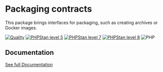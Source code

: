 Packaging contracts
===

This package brings interfaces for packaging, such as creating archives or Docker images.


[![Quality](https://github.com/php-etl/packaging-contracts/actions/workflows/quality.yaml/badge.svg)](https://github.com/php-etl/packaging-contracts/actions/workflows/quality.yaml)
[![PHPStan level 5](https://github.com/php-etl/packaging-contracts/actions/workflows/phpstan-5.yaml/badge.svg)](https://github.com/php-etl/packaging-contracts/actions/workflows/phpstan-5.yaml)
[![PHPStan level 7](https://github.com/php-etl/packaging-contracts/actions/workflows/phpstan-7.yaml/badge.svg)](https://github.com/php-etl/packaging-contracts/actions/workflows/phpstan-7.yaml)
[![PHPStan level 8](https://github.com/php-etl/packaging-contracts/actions/workflows/phpstan-8.yaml/badge.svg)](https://github.com/php-etl/packaging-contracts/actions/workflows/phpstan-8.yaml)
![PHP](https://img.shields.io/packagist/php-v/php-etl/packaging-contracts)

Documentation
---

[See full Documentation](https://php-etl.github.io/documentation)

